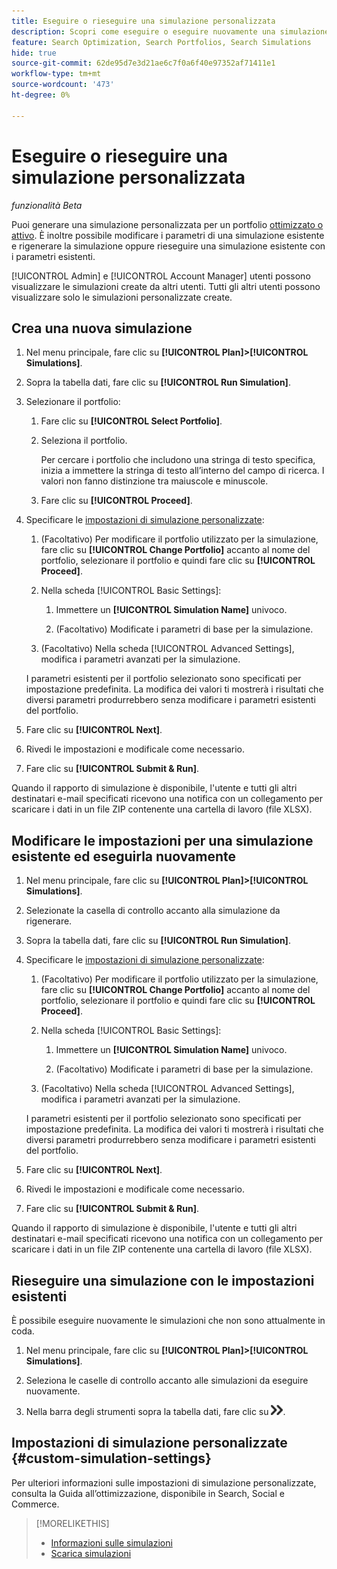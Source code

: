 ```yaml
---
title: Eseguire o rieseguire una simulazione personalizzata
description: Scopri come eseguire o eseguire nuovamente una simulazione personalizzata per un portfolio.
feature: Search Optimization, Search Portfolios, Search Simulations
hide: true
source-git-commit: 62de95d7e3d21ae6c7f0a6f40e97352af71411e1
workflow-type: tm+mt
source-wordcount: '473'
ht-degree: 0%

---
```


# Eseguire o rieseguire una simulazione personalizzata

*funzionalità Beta*

Puoi generare una simulazione personalizzata per un portfolio [ottimizzato o attivo](/help/search-social-commerce/new-ui/manage/portfolios/portfolio-about.md). È inoltre possibile modificare i parametri di una simulazione esistente e rigenerare la simulazione oppure rieseguire una simulazione esistente con i parametri esistenti.

[!UICONTROL Admin] e [!UICONTROL Account Manager] utenti possono visualizzare le simulazioni create da altri utenti. Tutti gli altri utenti possono visualizzare solo le simulazioni personalizzate create.

## Crea una nuova simulazione

1. Nel menu principale, fare clic su **[!UICONTROL Plan]>[!UICONTROL Simulations]**.

1. Sopra la tabella dati, fare clic su **[!UICONTROL Run Simulation]**.

1. Selezionare il portfolio:

   1. Fare clic su **[!UICONTROL Select Portfolio]**.

   1. Seleziona il portfolio.

      Per cercare i portfolio che includono una stringa di testo specifica, inizia a immettere la stringa di testo all’interno del campo di ricerca. I valori non fanno distinzione tra maiuscole e minuscole.

   1. Fare clic su **[!UICONTROL Proceed]**.

1. Specificare le [impostazioni di simulazione personalizzate](#custom-simulation-settings):

   1. (Facoltativo) Per modificare il portfolio utilizzato per la simulazione, fare clic su **[!UICONTROL Change Portfolio]** accanto al nome del portfolio, selezionare il portfolio e quindi fare clic su **[!UICONTROL Proceed]**.

   1. Nella scheda [!UICONTROL Basic Settings]:

      1. Immettere un **[!UICONTROL Simulation Name]** univoco.

      1. (Facoltativo) Modificate i parametri di base per la simulazione.

   1. (Facoltativo) Nella scheda [!UICONTROL Advanced Settings], modifica i parametri avanzati per la simulazione.

   I parametri esistenti per il portfolio selezionato sono specificati per impostazione predefinita. La modifica dei valori ti mostrerà i risultati che diversi parametri produrrebbero senza modificare i parametri esistenti del portfolio.

1. Fare clic su **[!UICONTROL Next]**.

1. Rivedi le impostazioni e modificale come necessario.

1. Fare clic su **[!UICONTROL Submit & Run]**.

Quando il rapporto di simulazione è disponibile, l&#39;utente e tutti gli altri destinatari e-mail specificati ricevono una notifica con un collegamento per scaricare i dati in un file ZIP contenente una cartella di lavoro (file XLSX).

<!-- Still true:  When the results for any report type include more than 60,000 rows, the workbook includes multiple worksheets. -->

## Modificare le impostazioni per una simulazione esistente ed eseguirla nuovamente

1. Nel menu principale, fare clic su **[!UICONTROL Plan]>[!UICONTROL Simulations]**.

1. Selezionate la casella di controllo accanto alla simulazione da rigenerare.

1. Sopra la tabella dati, fare clic su **[!UICONTROL Run Simulation]**.

1. Specificare le [impostazioni di simulazione personalizzate](#custom-simulation-settings):

   1. (Facoltativo) Per modificare il portfolio utilizzato per la simulazione, fare clic su **[!UICONTROL Change Portfolio]** accanto al nome del portfolio, selezionare il portfolio e quindi fare clic su **[!UICONTROL Proceed]**.

   1. Nella scheda [!UICONTROL Basic Settings]:

      1. Immettere un **[!UICONTROL Simulation Name]** univoco.

      1. (Facoltativo) Modificate i parametri di base per la simulazione.

   1. (Facoltativo) Nella scheda [!UICONTROL Advanced Settings], modifica i parametri avanzati per la simulazione.

   I parametri esistenti per il portfolio selezionato sono specificati per impostazione predefinita. La modifica dei valori ti mostrerà i risultati che diversi parametri produrrebbero senza modificare i parametri esistenti del portfolio.

1. Fare clic su **[!UICONTROL Next]**.

1. Rivedi le impostazioni e modificale come necessario.

1. Fare clic su **[!UICONTROL Submit & Run]**.

Quando il rapporto di simulazione è disponibile, l&#39;utente e tutti gli altri destinatari e-mail specificati ricevono una notifica con un collegamento per scaricare i dati in un file ZIP contenente una cartella di lavoro (file XLSX).

<!-- Still true:  When the results for any report type include more than 60,000 rows, the workbook includes multiple worksheets. -->

## Rieseguire una simulazione con le impostazioni esistenti

È possibile eseguire nuovamente le simulazioni che non sono attualmente in coda.

1. Nel menu principale, fare clic su **[!UICONTROL Plan]>[!UICONTROL Simulations]**.

1. Seleziona le caselle di controllo accanto alle simulazioni da eseguire nuovamente.

1. Nella barra degli strumenti sopra la tabella dati, fare clic su ![Riesegui](/help/search-social-commerce/assets/rerun.png "Riesegui").

## Impostazioni di simulazione personalizzate {#custom-simulation-settings}

Per ulteriori informazioni sulle impostazioni di simulazione personalizzate, consulta la Guida all’ottimizzazione, disponibile in Search, Social e Commerce.

>[!MORELIKETHIS]
>
>* [Informazioni sulle simulazioni](simulation-about.md)
>* [Scarica simulazioni](simulation-download.md)
